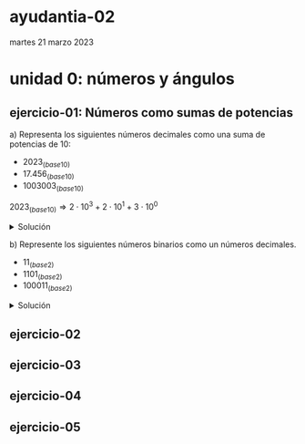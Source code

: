 # ayudantia-02

martes 21 marzo 2023

# unidad 0: números y ángulos

<!---
## qué deben saber:

- diferencia entre números naturales y reales
- noción de infinito
- qué son los sistemas numéricos
- conversión entre sistemas numéricos distintos
    - sistema decimal
    - sistema binario
    - sistema hexadecimal
- qué es son los ángulos y como se miden
- diferencia entre grados y radianes
- conversión entre grados y radianes
- ¿qué es $\pi$?  
--->

## ejercicio-01: Números como sumas de potencias

a) Representa los siguientes números decimales como una suma de potencias de 10:

- $2023_{(base10)}$
- $17.456_{(base10)}$
- $1003003_{(base10)}$

$2023_{(base10)} \Rightarrow 2 \cdot 10^3 + 2 \cdot 10^1 + 3 \cdot 10^0$

<details>
<summary>Solución</summary>

Los números que utilizamos día a día está formado por un código de diez símbolos (del 0 al 9). A esto se le llama un código numérico de base 10.

Para realizar la suma de potencias de 10 nos debemos fijar en el orden de los números de derecha a izquierda.

$2023_{(base10)} \Rightarrow 2 \cdot 10^3 + 2 \cdot 10^1 + 3 \cdot 10^0$

$17.456_{(base10)}  \Rightarrow  1 \cdot 10^1 + 7 \cdot 10^0 + 4 \cdot 10^{-1} + 5 \cdot 10^{-2} + 6 \cdot 10^{-2}$

$1003003_{(base10)} \Rightarrow 1 \cdot 10^6 + 3 \cdot 10^3 + 3 \cdot 10^0$
        
</details>
    

b) Represente los siguientes números binarios como un números decimales.

- $11_{(base2)}$
- $1101_{(base2)}$
- $100011_{(base2)}$

<details>
    <summary>Solución</summary>

El sistema binario ocupa solo dos dígitos (el 0 y el 1).

Para convertir cualquier número binario a un número decimal, debemos representar el número como una suma de potencias de 2 y luego ejecutar la suma.

Para el caso del número binario 11, la suma de potencias de dos quedaría:

$$11_{(base2)} \Rightarrow 1 \cdot 2^1 + 1 \cdot 2^0$$

$$= 2 + 1 = 3_{(base10)}$$

$$\therefore \ 11_{(base2)} \Rightarrow 3_{(base10)}$$

Para el caso del número binario 1101:

$$1101_{(base2)} \Rightarrow 1 \cdot 2^3 + 1 \cdot 2^2 + 0 \cdot 2^1 + 1 \cdot 2^0$$

$$= 8 + 4 + 0 + 1 \\ = 13_{(base10)}$$

$$\therefore \ 1101_{(base2)} \Rightarrow 13_{(base10)}$$

Y para convertir el número binario 100011 a decimal:

$$100011{(base2)} \Rightarrow 1 \cdot 2^5 + 1 \cdot 2^1 + 1 \cdot 2^0$$

$$= 32 + 2 + 1 \\ = 35_{(base10)}$$

$$\therefore \ 100011{(base2)} \Rightarrow 35_{(base10)}$$

</details>






## ejercicio-02

## ejercicio-03

## ejercicio-04

## ejercicio-05


